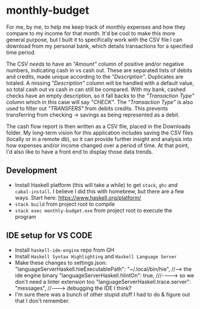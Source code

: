 # monthly-budget

For me, by me, to help me keep track of monthly expenses and how they compare to my income for that month. It'd be cool to make this more general purpose, but I built it to specifically work with the CSV file I can download from my personal bank, which details transactions for a specified time period. 

The CSV *needs* to have an _"Amount"_ column of positive and/or negative numbers, indicating cash in vs cash out. These are separated lists of debits and credits, made unique according to the _"Description"_. Duplicates are totaled. A missing _"Description"_ column will be handled with a default value, so total cash out vs cash in can still be compared. With my bank, cashed checks have an empty description, so it fall backs to the _"Transaction Type"_ column which in this case will say _"CHECK"_. The _"Transaction Type"_ is also used to filter out _"TRANSFERS"_ from debits credits. This prevents transferring from checking -> savings as being represented as a debit.

The cash flow report is then written as a CSV file, placed in the Downloads folder. My long-term vision for this application includes saving the CSV files (locally or in a remote db), so it can provide further insight and analysis into how expenses and/or income changed over a period of time. At that point, I'd also like to have a front end to display those data trends.

## Development

* Install Haskell platform (this will take a while) to get `stack`, `ghc` and `cabal-install`. I believe I did this with homebrew, but there are a few ways. Start here: https://www.haskell.org/platform/
* `stack build` from project root to compile
* `stack exec monthly-budget.exe` from project root to execute the program

## IDE setup for VS CODE

* Install `haskell-ide-engine` repo from GH
* Install `Haskell Syntax Highlighting` and `Haskell Language Server`
* Make these changes to settings.json:
    "languageServerHaskell.hieExecutablePath": "~/.local/bin/hie",      //--> the ide engine binary 
    "languageServerHaskell.hlintOn": true,     ///----> so we don't need a linter extension too
    "languageServerHaskell.trace.server": "messages",    //---> debugging the IDE I think?
* I'm sure there was a bunch of other stupid stuff I had to do & figure out that I don't remember.
